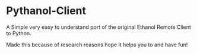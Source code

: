 # Pythanol-Client
A Simple very easy to understand port of 
the original Ethanol Remote Client to Python.

Made this because of research reasons
hope it helps you to and have fun!
